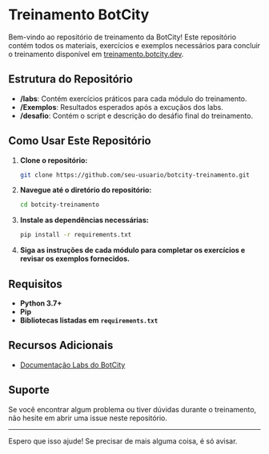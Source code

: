 
# Treinamento BotCity

Bem-vindo ao repositório de treinamento da BotCity! Este repositório contém todos os materiais, exercícios e exemplos necessários para concluir o treinamento disponível em [treinamento.botcity.dev](https://treinamento.botcity.dev/).

## Estrutura do Repositório

- **/labs**: Contém exercícios práticos para cada módulo do treinamento.
- **/Exemplos**: Resultados esperados após a excuçãos dos labs.
- **/desafio**: Contém o script e descrição do desáfio final do treinamento.

## Como Usar Este Repositório

1. **Clone o repositório:**
   ```bash
   git clone https://github.com/seu-usuario/botcity-treinamento.git
   ```
2. **Navegue até o diretório do repositório:**
   ```bash
   cd botcity-treinamento
   ```
3. **Instale as dependências necessárias:**
   ```bash
   pip install -r requirements.txt
   ```
4. **Siga as instruções de cada módulo para completar os exercícios e revisar os exemplos fornecidos.**

## Requisitos

- **Python 3.7+**
- **Pip**
- **Bibliotecas listadas em `requirements.txt`**

## Recursos Adicionais

- [Documentação Labs do BotCity]([https://docs.botcity.dev/](https://treinamento.botcity.dev/labs/automacoes/desktop/))

## Suporte

Se você encontrar algum problema ou tiver dúvidas durante o treinamento, não hesite em abrir uma issue neste repositório. 

---

Espero que isso ajude! Se precisar de mais alguma coisa, é só avisar.
